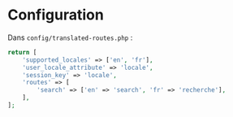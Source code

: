 # Configuration

Dans `config/translated-routes.php` :

```php
return [
    'supported_locales' => ['en', 'fr'],
    'user_locale_attribute' => 'locale',
    'session_key' => 'locale',
    'routes' => [
        'search' => ['en' => 'search', 'fr' => 'recherche'],
    ],
];
```
